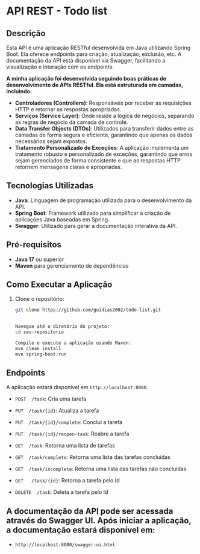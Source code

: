 # API REST - Todo list

## Descrição

Esta API é uma aplicação RESTful desenvolvida em Java utilizando Spring Boot. Ela oferece endpoints para criação, atualização, exclusão, etc. A documentação da API está disponível via Swagger, facilitando a visualização e interação com os endpoints.

**A minha aplicação foi desenvolvida seguindo boas práticas de desenvolvimento de APIs RESTful. Ela está estruturada em camadas, incluindo:**

- **Controladores (Controllers)**: Responsáveis por receber as requisições HTTP e retornar as respostas apropriadas.
- **Serviços (Service Layer)**: Onde reside a lógica de negócios, separando as regras de negócio da camada de controle.
- **Data Transfer Objects (DTOs)**: Utilizados para transferir dados entre as camadas de forma segura e eficiente, garantindo que apenas os dados necessários sejam expostos.
- **Tratamento Personalizado de Exceções**: A aplicação implementa um tratamento robusto e personalizado de exceções, garantindo que erros sejam gerenciados de forma consistente e que as respostas HTTP retornem mensagens claras e apropriadas.


## Tecnologias Utilizadas

- **Java**: Linguagem de programação utilizada para o desenvolvimento da API.
- **Spring Boot**: Framework utilizado para simplificar a criação de aplicações Java baseadas em Spring.
- **Swagger**: Utilizado para gerar a documentação interativa da API.

## Pré-requisitos

- **Java 17** ou superior
- **Maven** para gerenciamento de dependências

## Como Executar a Aplicação

1. Clone o repositório:

   ```bash
   git clone https://github.com/guidias2002/todo-list.git

  
   Navegue até o diretório do projeto:
   cd seu-repositorio

   Compile e execute a aplicação usando Maven:
   mvn clean install
   mvn spring-boot:run


## Endpoints

A aplicação estará disponível em `http://localhost:8080`.

- `POST  /task`: Cria uma tarefa

- `PUT  /task/{id}`: Atualiza a tarefa

- `PUT  /task/{id}/complete`: Conclui a tarefa

- `PUT  /task/{id}/reopen-task`: Reabre a tarefa

- `GET  /task`: Retorna uma lista de tarefas

- `GET  /task/complete`: Retorna uma lista das tarefas concluídas

- `GET  /task/incomplete`: Retorna uma lista das tarefas não concluídas

- `GET   /task/{id}`: Retorna a tarefa pelo Id

- `DELETE  /task`: Deleta a tarefa pelo Id

## A documentação da API pode ser acessada através do Swagger UI. Após iniciar a aplicação, a documentação estará disponível em:

- `http://localhost:8080/swagger-ui.html`

